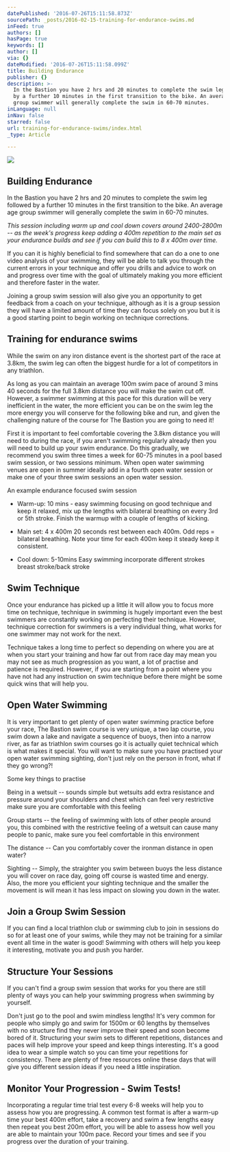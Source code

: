 ```yaml
---
datePublished: '2016-07-26T15:11:58.873Z'
sourcePath: _posts/2016-02-15-training-for-endurance-swims.md
inFeed: true
authors: []
hasPage: true
keywords: []
author: []
via: {}
dateModified: '2016-07-26T15:11:58.099Z'
title: Building Endurance
publisher: {}
description: >-
  In the Bastion you have 2 hrs and 20 minutes to complete the swim leg followed
  by a further 10 minutes in the first transition to the bike. An average age
  group swimmer will generally complete the swim in 60-70 minutes.
inLanguage: null
inNav: false
starred: false
url: training-for-endurance-swims/index.html
_type: Article

---
```

![](https://s3-us-west-2.amazonaws.com/the-grid-img/p/3e2a22492d11cd2699daf9239ff450d5112842c5.jpg)

## Building Endurance

In the Bastion you have 2 hrs and 20 minutes to complete the swim leg followed by a further 10 minutes in the first transition to the bike. An average age group swimmer will generally complete the swim in 60-70 minutes.

_This session including warm up and cool down covers around 2400-2800m -- as the week's progress keep adding a 400m repetition to the main set as your endurance builds and see if you can build this to 8 x 400m over time._

If you can it is highly beneficial to find somewhere that can do a one to one video analysis of your swimming, they will be able to talk you through the current errors in your technique and offer you drills and advice to work on and progress over time with the goal of ultimately making you more efficient and therefore faster in the water.

Joining a group swim session will also give you an opportunity to get feedback from a coach on your technique, although as it is a group session they will have a limited amount of time they can focus solely on you but it is a good starting point to begin working on technique corrections.

## Training for endurance swims

While the swim on any iron distance event is the shortest part of the race at 3.8km, the swim leg can often the biggest hurdle for a lot of competitors in any triathlon.

As long as you can maintain an average 100m swim pace of around 3 mins 40 seconds for the full 3.8km distance you will make the swim cut off. However, a swimmer swimming at this pace for this duration will be very inefficient in the water, the more efficient you can be on the swim leg the more energy you will conserve for the following bike and run, and given the challenging nature of the course for The Bastion you are going to need it!

First it is important to feel comfortable covering the 3.8km distance you will need to during the race, if you aren't swimming regularly already then you will need to build up your swim endurance. Do this gradually, we recommend you swim three times a week for 60-75 minutes in a pool based swim session, or two sessions minimum. When open water swimming venues are open in summer ideally add in a fourth open water session or make one of your three swim sessions an open water session.

An example endurance focused swim session

* Warm-up: 10 mins - easy swimming focusing on good technique and keep it relaxed, mix up the lengths with bilateral breathing on every 3rd or 5th stroke. Finish the warmup with a couple of lengths of kicking.

* Main set: 4 x 400m 20 seconds rest between each 400m. Odd reps = bilateral breathing. Note your time for each 400m keep it steady keep it consistent.

* Cool down: 5-10mins Easy swimming incorporate different strokes breast stroke/back stroke

## Swim Technique

Once your endurance has picked up a little it will allow you to focus more time on technique, technique in swimming is hugely important even the best swimmers are constantly working on perfecting their technique. However, technique correction for swimmers is a very individual thing, what works for one swimmer may not work for the next.

Technique takes a long time to perfect so depending on where you are at when you start your training and how far out from race day may mean you may not see as much progression as you want, a lot of practise and patience is required. However, if you are starting from a point where you have not had any instruction on swim technique before there might be some quick wins that will help you.

## Open Water Swimming

It is very important to get plenty of open water swimming practice before your race, The Bastion swim course is very unique, a two lap course, you swim down a lake and navigate a sequence of buoys, then into a narrow river, as far as triathlon swim courses go it is actually quiet technical which is what makes it special. You will want to make sure you have practised your open water swimming sighting, don't just rely on the person in front, what if they go wrong?!

Some key things to practise

Being in a wetsuit -- sounds simple but wetsuits add extra resistance and pressure around your shoulders and chest which can feel very restrictive make sure you are comfortable with this feeling

Group starts -- the feeling of swimming with lots of other people around you, this combined with the restrictive feeling of a wetsuit can cause many people to panic, make sure you feel comfortable in this environment

The distance -- Can you comfortably cover the ironman distance in open water?

Sighting -- Simply, the straighter you swim between buoys the less distance you will cover on race day, going off course is wasted time and energy. Also, the more you efficient your sighting technique and the smaller the movement is will mean it has less impact on slowing you down in the water.

## Join a Group Swim Session

If you can find a local triathlon club or swimming club to join in sessions do so for at least one of your swims, while they may not be training for a similar event all time in the water is good! Swimming with others will help you keep it interesting, motivate you and push you harder.

## Structure Your Sessions

If you can't find a group swim session that works for you there are still plenty of ways you can help your swimming progress when swimming by yourself.

Don't just go to the pool and swim mindless lengths! It's very common for people who simply go and swim for 1500m or 60 lengths by themselves with no structure find they never improve their speed and soon become bored of it. Structuring your swim sets to different repetitions, distances and paces will help improve your speed and keep things interesting. It's a good idea to wear a simple watch so you can time your repetitions for consistency. There are plenty of free resources online these days that will give you different session ideas if you need a little inspiration.

## Monitor Your Progression - Swim Tests!

Incorporating a regular time trial test every 6-8 weeks will help you to assess how you are progressing. A common test format is after a warm-up time your best 400m effort, take a recovery and swim a few lengths easy then repeat you best 200m effort, you will be able to assess how well you are able to maintain your 100m pace. Record your times and see if you progress over the duration of your training.